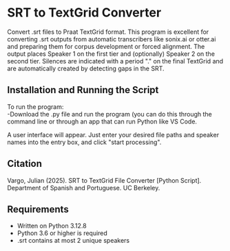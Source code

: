 # SRT to TextGrid Converter

Convert .srt files to Praat TextGrid format. This program is excellent for converting .srt outputs from automatic transcribers like sonix.ai or otter.ai and preparing them for corpus development or forced alignment. The output places Speaker 1 on the first tier and (optionally) Speaker 2 on the second tier. Silences are indicated with a period "." on the final TextGrid and are automatically created by detecting gaps in the SRT.

## Installation and Running the Script
To run the program: <br>
-Download the .py file and run the program (you can do this through the command line or through an app that can run Python like VS Code. <br>

A user interface will appear. Just enter your desired file paths and speaker names into the entry box, and click "start processing".

## Citation
Vargo, Julian (2025). SRT to TextGrid File Converter [Python Script].<br>
Department of Spanish and Portuguese. UC Berkeley.<br>

## Requirements
- Written on Python 3.12.8
- Python 3.6 or higher is required
- .srt contains at most 2 unique speakers
